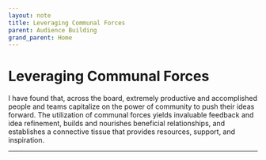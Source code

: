 ```yaml
---
layout: note
title: Leveraging Communal Forces
parent: Audience Building
grand_parent: Home
---
```


# Leveraging Communal Forces

I have found that, across the board, extremely productive and accomplished people and teams capitalize on the power of community to push their ideas forward. The utilization of communal forces yields invaluable feedback and idea refinement, builds and nourishes beneficial relationships, and establishes a connective tissue that provides resources, support, and inspiration.

---

